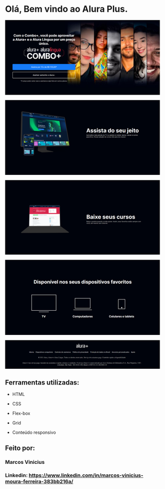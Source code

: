 # Olá, Bem vindo ao Alura Plus.

![Imagem tela principal](https://raw.githubusercontent.com/ViniciusV4/AluraPlus/main/assets/Combo%2Bprint.png)

![Imagem assista do seu jeito](https://raw.githubusercontent.com/ViniciusV4/AluraPlus/main/assets/Dispositivosprint.png)

![Imagem baixe seus cursos](https://raw.githubusercontent.com/ViniciusV4/AluraPlus/main/assets/baixeprint.png)

![Imagem dispositivos](https://raw.githubusercontent.com/ViniciusV4/AluraPlus/main/assets/aparelhosprint.png)

![Imagem rodapé](https://raw.githubusercontent.com/ViniciusV4/AluraPlus/main/assets/rodapeprint.png)

## Ferramentas utilizadas:

* HTML

* CSS

* Flex-box

* Grid

* Conteúdo responsivo

## Feito por:

### Marcos Vinicius

### Linkedin: https://www.linkedin.com/in/marcos-vinicius-moura-ferreira-383bb216a/

